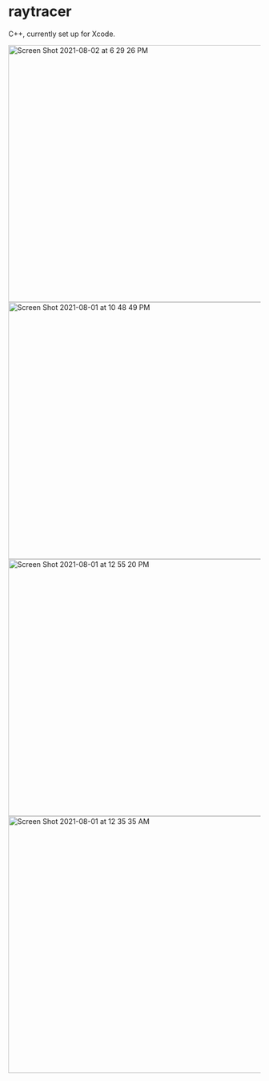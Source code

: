 
# raytracer

C++, currently set up for Xcode.

<img width="512" alt="Screen Shot 2021-08-02 at 6 29 26 PM" src="https://user-images.githubusercontent.com/13140065/128428945-3e1ca8be-e758-4dca-9bf7-72549d49691d.png">
<img width="512" alt="Screen Shot 2021-08-01 at 10 48 49 PM" src="https://user-images.githubusercontent.com/13140065/128429040-e8300217-5429-4b70-8013-666d41a857a6.png">
<img width="512" alt="Screen Shot 2021-08-01 at 12 55 20 PM" src="https://user-images.githubusercontent.com/13140065/128429042-b1e47cf7-d8a1-4aab-9026-c79b889633e9.png">
<img width="512" alt="Screen Shot 2021-08-01 at 12 35 35 AM" src="https://user-images.githubusercontent.com/13140065/128429043-cd3c89cc-64d1-4172-be60-dac53fc0c8ca.png">
